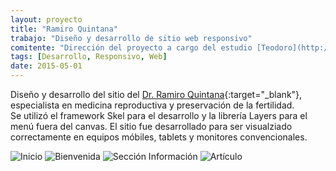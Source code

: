 ```yaml
---
layout: proyecto
title: "Ramiro Quintana"
trabajo: "Diseño y desarrollo de sitio web responsivo"
comitente: "Dirección del proyecto a cargo del estudio [Teodoro](http://mundoteodoro.com)."
tags: [Desarrollo, Responsivo, Web]
date: 2015-05-01
---
```


Diseño y desarrollo del sitio del [Dr. Ramiro Quintana](http://www.rquintana.com.ar){:target="_blank"}, especialista en medicina reproductiva y preservación de la fertilidad.  
Se utilizó el framework Skel para el desarrollo y la librería Layers para el menú fuera del canvas.
El sitio fue desarrollado para ser visualziado correctamente en equipos móbiles, tablets y monitores convencionales.

<div class="fotorama">
    <img src="{{ site.baseurl }}/img/2015_rquintana1.jpg" alt="Inicio" />
    <img src="{{ site.baseurl }}/img/2015_rquintana2.jpg" alt="Bienvenida" />
    <img src="{{ site.baseurl }}/img/2015_rquintana3.jpg" alt="Sección Información" />
    <img src="{{ site.baseurl }}/img/2015_rquintana4.jpg" alt="Artículo" />
</div>

